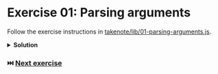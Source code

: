 # Exercise 01: Parsing arguments

Follow the exercise instructions in [takenote/lib/01-parsing-arguments.js](../takenote/lib/01-parsing-arguments.js).

<details>
	<summary><strong>Solution</strong></summary>

You can view a potential solution in
[01-parsing-arguments.solution.js](./01-parsing-arguments.solution.js).

</details>

### ⏭️ [Next exercise](./02-interactive-input.md)
